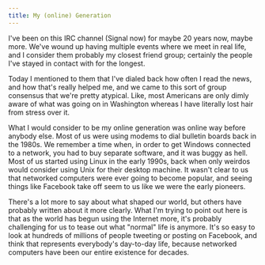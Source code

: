 ```yaml
---
title: My (online) Generation
---
```


I've been on this IRC channel (Signal now) for maybe 20 years now, maybe more.
We've wound up having multiple events where we meet in real life,
and I consider them probably my closest friend group;
certainly the people I've stayed in contact with for the longest.

Today I mentioned to them that I've dialed back how often I read the news,
and how that's really helped me,
and we came to this sort of group consensus that we're pretty atypical.
Like, most Americans are only dimly aware of what was going on in Washington
whereas I have literally lost hair from stress over it.

What I would consider to be my online generation was online way before anybody else.
Most of us were using modems to dial bulletin boards back in the 1980s.
We remember a time when, in order to get Windows connected to a network,
you had to buy separate software, and it was buggy as hell.
Most of us started using Linux in the early 1990s,
back when only weirdos would consider using Unix for their desktop machine.
It wasn't clear to us that networked computers were ever going to become popular,
and seeing things like Facebook take off seem to us like we were the early pioneers.

There's a lot more to say about what shaped our world,
but others have probably written about it more clearly.
What I'm trying to point out here is that as the world has begun using the Internet more,
it's probably challenging for us to tease out what "normal" life is anymore.
It's so easy to look at hundreds of millions of people tweeting or posting on Facebook,
and think that represents everybody's day-to-day life, 
because networked computers have been our entire existence for decades.
